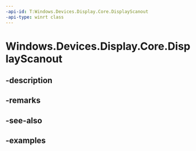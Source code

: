 ```yaml
---
-api-id: T:Windows.Devices.Display.Core.DisplayScanout
-api-type: winrt class
---
```


<!-- Class syntax.
public class DisplayScanout 
-->

# Windows.Devices.Display.Core.DisplayScanout

## -description

## -remarks

## -see-also

## -examples


